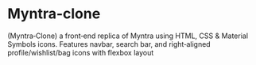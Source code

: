 # Myntra-clone
(Myntra‑Clone) a front‑end replica of Myntra using HTML, CSS &amp; Material Symbols icons.  Features navbar, search bar, and right‑aligned profile/wishlist/bag icons with flexbox layout
